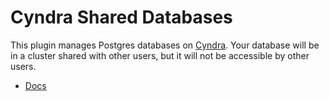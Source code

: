 # Cyndra Shared Databases

This plugin manages Postgres databases on [Cyndra](https://www.cyndra.dev).
Your database will be in a cluster shared with other users, but it will not be accessible by other users.

- [Docs](https://docs.cyndra.dev/resources/cyndra-shared-db)
